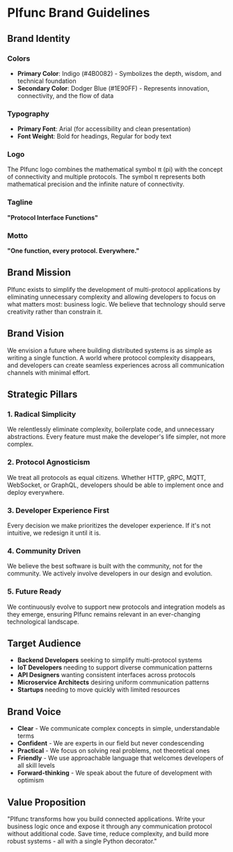 # PIfunc Brand Guidelines

## Brand Identity

### Colors
- **Primary Color**: Indigo (#4B0082) - Symbolizes the depth, wisdom, and technical foundation
- **Secondary Color**: Dodger Blue (#1E90FF) - Represents innovation, connectivity, and the flow of data

### Typography
- **Primary Font**: Arial (for accessibility and clean presentation)
- **Font Weight**: Bold for headings, Regular for body text

### Logo
The PIfunc logo combines the mathematical symbol π (pi) with the concept of connectivity and multiple protocols. The symbol π represents both mathematical precision and the infinite nature of connectivity.

### Tagline
**"Protocol Interface Functions"**

### Motto
**"One function, every protocol. Everywhere."**

## Brand Mission

PIfunc exists to simplify the development of multi-protocol applications by eliminating unnecessary complexity and allowing developers to focus on what matters most: business logic. We believe that technology should serve creativity rather than constrain it.

## Brand Vision

We envision a future where building distributed systems is as simple as writing a single function. A world where protocol complexity disappears, and developers can create seamless experiences across all communication channels with minimal effort.

## Strategic Pillars

### 1. Radical Simplicity
We relentlessly eliminate complexity, boilerplate code, and unnecessary abstractions. Every feature must make the developer's life simpler, not more complex.

### 2. Protocol Agnosticism
We treat all protocols as equal citizens. Whether HTTP, gRPC, MQTT, WebSocket, or GraphQL, developers should be able to implement once and deploy everywhere.

### 3. Developer Experience First
Every decision we make prioritizes the developer experience. If it's not intuitive, we redesign it until it is.

### 4. Community Driven
We believe the best software is built with the community, not for the community. We actively involve developers in our design and evolution.

### 5. Future Ready
We continuously evolve to support new protocols and integration models as they emerge, ensuring PIfunc remains relevant in an ever-changing technological landscape.

## Target Audience

- **Backend Developers** seeking to simplify multi-protocol systems
- **IoT Developers** needing to support diverse communication patterns
- **API Designers** wanting consistent interfaces across protocols
- **Microservice Architects** desiring uniform communication patterns
- **Startups** needing to move quickly with limited resources

## Brand Voice

- **Clear** - We communicate complex concepts in simple, understandable terms
- **Confident** - We are experts in our field but never condescending
- **Practical** - We focus on solving real problems, not theoretical ones
- **Friendly** - We use approachable language that welcomes developers of all skill levels
- **Forward-thinking** - We speak about the future of development with optimism

## Value Proposition

"PIfunc transforms how you build connected applications. Write your business logic once and expose it through any communication protocol without additional code. Save time, reduce complexity, and build more robust systems - all with a single Python decorator."

